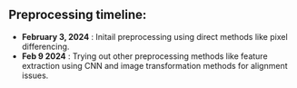 ## Preprocessing timeline:
- **February 3, 2024** : Initail preprocessing using direct methods like pixel differencing.
- **Feb 9 2024** : Trying out other preprocessing methods like feature extraction using CNN and image transformation methods for alignment issues.
